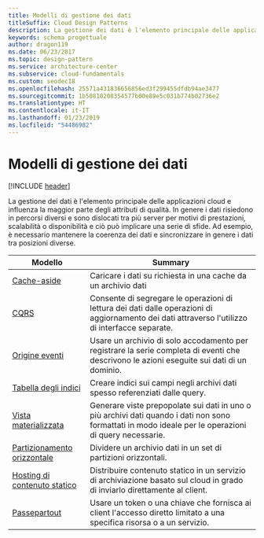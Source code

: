 ```yaml
---
title: Modelli di gestione dei dati
titleSuffix: Cloud Design Patterns
description: La gestione dei dati è l'elemento principale delle applicazioni cloud e influenza la maggior parte degli attributi di qualità. In genere i dati risiedono in percorsi diversi e sono dislocati tra più server per motivi di prestazioni, scalabilità o disponibilità e ciò può implicare una serie di sfide. Ad esempio, è necessario mantenere la coerenza dei dati e sincronizzare in genere i dati tra posizioni diverse.
keywords: schema progettuale
author: dragon119
ms.date: 06/23/2017
ms.topic: design-pattern
ms.service: architecture-center
ms.subservice: cloud-fundamentals
ms.custom: seodec18
ms.openlocfilehash: 25571a431836656856ed3f299455dfdb94ae3477
ms.sourcegitcommit: 1b50810208354577b00e89e5c031b774b02736e2
ms.translationtype: HT
ms.contentlocale: it-IT
ms.lasthandoff: 01/23/2019
ms.locfileid: "54486982"
---
```

# <a name="data-management-patterns"></a>Modelli di gestione dei dati

[!INCLUDE [header](../../_includes/header.md)]

La gestione dei dati è l'elemento principale delle applicazioni cloud e influenza la maggior parte degli attributi di qualità. In genere i dati risiedono in percorsi diversi e sono dislocati tra più server per motivi di prestazioni, scalabilità o disponibilità e ciò può implicare una serie di sfide. Ad esempio, è necessario mantenere la coerenza dei dati e sincronizzare in genere i dati tra posizioni diverse.

|                        Modello                         |                                                                  Summary                                                                  |
|--------------------------------------------------------|-------------------------------------------------------------------------------------------------------------------------------------------|
|            [Cache-aside](../cache-aside.md)            |                                            Caricare i dati su richiesta in una cache da un archivio dati                                             |
|                   [CQRS](../cqrs.md)                   |                    Consente di segregare le operazioni di lettura dei dati dalle operazioni di aggiornamento dei dati attraverso l'utilizzo di interfacce separate.                     |
|         [Origine eventi](../event-sourcing.md)         |               Usare un archivio di solo accodamento per registrare la serie completa di eventi che descrivono le azioni eseguite sui dati di un dominio.               |
|            [Tabella degli indici](../index-table.md)            |                         Creare indici sui campi negli archivi dati spesso referenziati dalle query.                          |
|      [Vista materializzata](../materialized-view.md)      | Generare viste prepopolate sui dati in uno o più archivi dati quando i dati non sono formattati in modo ideale per le operazioni di query necessarie. |
|               [Partizionamento orizzontale](../sharding.md)               |                                    Dividere un archivio dati in un set di partizioni orizzontali.                                     |
| [Hosting di contenuto statico](../static-content-hosting.md) |                   Distribuire contenuto statico in un servizio di archiviazione basato sul cloud in grado di inviarlo direttamente al client.                    |
|              [Passepartout](../valet-key.md)              |                 Usare un token o una chiave che fornisca ai client l'accesso diretto limitato a una specifica risorsa o a un servizio.                 |
